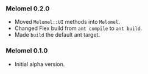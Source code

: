 ### Melomel 0.2.0
* Moved `Melomel::UI` methods into `Melomel`.
* Changed Flex build from `ant compile` to `ant build`.
* Made `build` the default ant target.

### Melomel 0.1.0
* Initial alpha version.